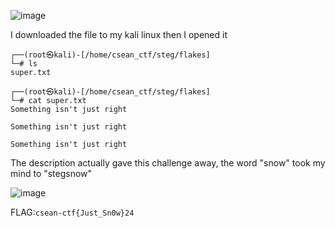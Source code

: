![image](https://github.com/user-attachments/assets/92f10346-0921-4147-ab42-1f794f738c08)

I downloaded the file to my kali linux then I opened it

```
┌──(root㉿kali)-[/home/csean_ctf/steg/flakes]
└─# ls    
super.txt
                                                                                
┌──(root㉿kali)-[/home/csean_ctf/steg/flakes]
└─# cat super.txt                                         
Something isn't just right	     	 		       	     	   
	 	   	       	       	 	     	    		    
Something isn't just right    			     	 

Something isn't just right

```

The description actually gave this challenge away, the word "snow" took my mind to "stegsnow"

![image](https://github.com/user-attachments/assets/b15ffbc0-1baa-4de7-9644-ee53ca1e2ad9)

FLAG:```csean-ctf{Just_Sn0w}24```
